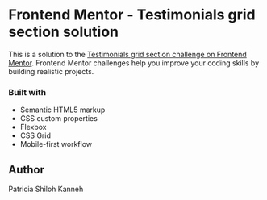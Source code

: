 # Frontend Mentor - Testimonials grid section solution

This is a solution to the [Testimonials grid section challenge on Frontend Mentor](https://www.frontendmentor.io/challenges/testimonials-grid-section-Nnw6J7Un7). Frontend Mentor challenges help you improve your coding skills by building realistic projects.

### Built with

- Semantic HTML5 markup
- CSS custom properties
- Flexbox
- CSS Grid
- Mobile-first workflow

## Author

Patricia Shiloh Kanneh
